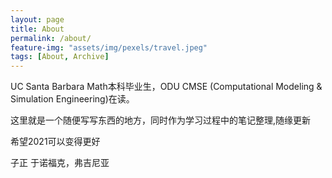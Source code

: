 ```yaml
---
layout: page
title: About
permalink: /about/
feature-img: "assets/img/pexels/travel.jpeg"
tags: [About, Archive]
---
```


UC Santa Barbara Math本科毕业生，ODU CMSE (Computational Modeling & Simulation Engineering)在读。

这里就是一个随便写写东西的地方，同时作为学习过程中的笔记整理,随缘更新

希望2021可以变得更好

子正
于诺福克，弗吉尼亚


 
